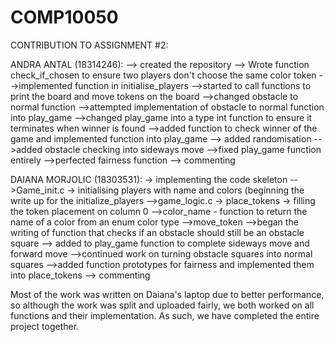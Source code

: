 # COMP10050


CONTRIBUTION TO ASSIGNMENT #2:

ANDRA ANTAL (18314246):
--> created the repository
--> Wrote function check_if_chosen to ensure two players don't choose the same color token 
-->implemented function in initialise_players
-->started to call functions to print the board and move tokens on the board
-->changed obstacle to normal function 
-->attempted implementation of obstacle to normal function into play_game
-->changed play_game into a type int function to ensure it terminates when winner is found
-->added function to check winner of the game and implemented function into play_game
--> added randomisation
-->added obstacle checking into sideways move
-->fixed play_game function entirely
-->perfected fairness function
--> commenting

DAIANA MORJOLIC (18303531):
-> implementing the code skeleton
-->Game_init.c -> initialising players with name and colors (beginning the write up for the initialize_players
-->game_logic.c -> place_tokens -> filling the token placement on column 0
-->color_name - function to return the name of a color from an enum color type
-->move_token
-->began the writing of function that checks if an obstacle should still be an obstacle square
--> added to play_game function to complete sideways move and forward move
-->continued work on turning obstacle squares into normal squares
-->added function prototypes for fairness and implemented them into place_tokens
--> commenting

Most of the work was written on Daiana's laptop due to better performance, so although the work was split and uploaded fairly, we both worked on all functions and their implementation. As such, we have completed the entire project together.

